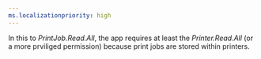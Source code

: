 ```yaml
---
ms.localizationpriority: high
---
```


<!-- markdownlint-disable MD002 MD041 -->

In this to *PrintJob.Read.All*, the app requires at least the *Printer.Read.All* (or a more prviliged permission) because print jobs are stored within printers.